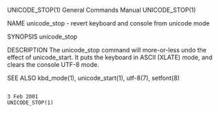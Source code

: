 UNICODE_STOP(1)                                                                          General Commands Manual                                                                          UNICODE_STOP(1)

NAME
       unicode_stop - revert keyboard and console from unicode mode

SYNOPSIS
       unicode_stop

DESCRIPTION
       The unicode_stop command will more-or-less undo the effect of unicode_start.  It puts the keyboard in ASCII (XLATE) mode, and clears the console UTF-8 mode.

SEE ALSO
       kbd_mode(1), unicode_start(1), utf-8(7), setfont(8)

                                                                                                3 Feb 2001                                                                                UNICODE_STOP(1)
